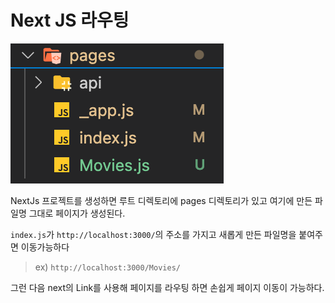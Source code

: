 # Next JS 라우팅

![Pages](../../assets/nextjsPages.png)

NextJs 프로젝트를 생성하면 루트 디렉토리에 pages 디렉토리가 있고 여기에 만든 파일명 그대로 페이지가 생성된다.

`index.js`가 `http://localhost:3000/`의 주소를 가지고 새롭게 만든 파일명을 붙여주면 이동가능하다

> ex) `http://localhost:3000/Movies/`

그런 다음 next의 Link를 사용해 페이지를 라우팅 하면 손쉽게 페이지 이동이 가능하다.
